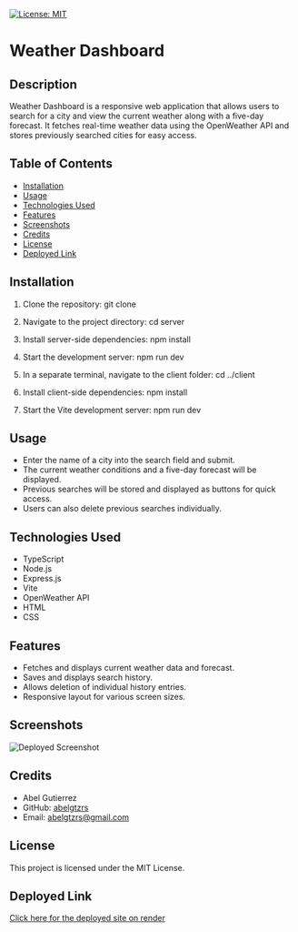 [![License: MIT](https://img.shields.io/badge/License-MIT-yellow.svg)](https://opensource.org/licenses/MIT)

# Weather Dashboard

## Description

Weather Dashboard is a responsive web application that allows users to search for a city and view the current weather along with a five-day forecast. It fetches real-time weather data using the OpenWeather API and stores previously searched cities for easy access.

## Table of Contents

- [Installation](#installation)
- [Usage](#usage)
- [Technologies Used](#technologies-used)
- [Features](#features)
- [Screenshots](#screenshots)
- [Credits](#credits)
- [License](#license)
- [Deployed Link](#deployed-link)

## Installation

1. Clone the repository:
git clone <repository-url>

2. Navigate to the project directory:
cd server

3. Install server-side dependencies:
npm install

4. Start the development server:
npm run dev

5. In a separate terminal, navigate to the client folder:
cd ../client

6. Install client-side dependencies:
npm install

7. Start the Vite development server:
npm run dev

## Usage

- Enter the name of a city into the search field and submit.
- The current weather conditions and a five-day forecast will be displayed.
- Previous searches will be stored and displayed as buttons for quick access.
- Users can also delete previous searches individually.

## Technologies Used

- TypeScript
- Node.js
- Express.js
- Vite
- OpenWeather API
- HTML
- CSS

## Features

- Fetches and displays current weather data and forecast.
- Saves and displays search history.
- Allows deletion of individual history entries.
- Responsive layout for various screen sizes.

## Screenshots

![Deployed Screenshot](https://i.imgur.com/k0bGHpF.png)

## Credits

- Abel Gutierrez
- GitHub: [abelgtzrs](https://github.com/abelgtzrs)
- Email: abelgtzrs@gmail.com

## License

This project is licensed under the MIT License.

## Deployed Link

[Click here for the deployed site on render](https://weather-dashboard-uh80.onrender.com/)
